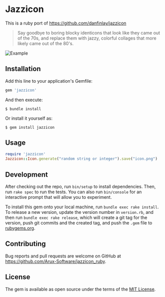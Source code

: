 # Jazzicon

This is a ruby port of https://github.com/danfinlay/jazzicon

> Say goodbye to boring blocky identicons that look like they came out of the 70s, and replace them with jazzy, colorful collages that more likely came out of the 80's.

![Example](https://github.com/Arux-Software/jazzicon_ruby/examples.png?raw=true)

## Installation

Add this line to your application's Gemfile:

```ruby
gem 'jazzicon'
```

And then execute:

    $ bundle install

Or install it yourself as:

    $ gem install jazzicon

## Usage

```ruby
require 'jazzicon'
Jazzicon::Icon.generate("random string or integer").save("icon.png")
```

## Development

After checking out the repo, run `bin/setup` to install dependencies. Then, run `rake spec` to run the tests. You can also run `bin/console` for an interactive prompt that will allow you to experiment.

To install this gem onto your local machine, run `bundle exec rake install`. To release a new version, update the version number in `version.rb`, and then run `bundle exec rake release`, which will create a git tag for the version, push git commits and the created tag, and push the `.gem` file to [rubygems.org](https://rubygems.org).

## Contributing

Bug reports and pull requests are welcome on GitHub at https://github.com/Arux-Software/jazzicon_ruby.

## License

The gem is available as open source under the terms of the [MIT License](https://opensource.org/licenses/MIT).
